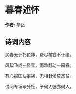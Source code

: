 # 暮春述怀

**作者**: 华岳

## 诗词内容

买春无计托花神，费尽榆钱不计缗。

风絮飞成三径雪，雨犂翻动一园春。

有心报国从招祸，无相封侯莫怨贫。

试问专坛与分社，予何人彼亦何人。

